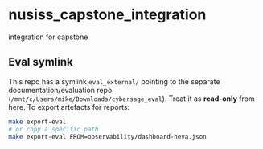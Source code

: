# nusiss_capstone_integration
integration for capstone

## Eval symlink
This repo has a symlink `eval_external/` pointing to the separate documentation/evaluation repo
(`/mnt/c/Users/mike/Downloads/cybersage_eval`). Treat it as **read-only** from here.
To export artefacts for reports:

```bash
make export-eval
# or copy a specific path
make export-eval FROM=observability/dashboard-heva.json
```
